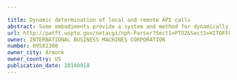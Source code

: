 ```yaml
---

title: Dynamic determination of local and remote API calls
abstract: Some embodiments provide a system and method for dynamically determining whether to execute a function locally or remotely for an application operating on a first device. The method, while the application is operating, identifies a set of conditions the evaluation of which dynamically determines whether to (i) direct a second device to remotely process a function or (ii) locally process the function on the first device. The method evaluates the identified set of conditions on the first device. When the evaluation of the set of conditions corresponds to remote processing of the function, the method directs the second device to process the function and return a response to the first device. When the evaluation of the set of conditions corresponds to local processing of the function, the method processes the function on the first device.
url: http://patft.uspto.gov/netacgi/nph-Parser?Sect1=PTO2&Sect2=HITOFF&p=1&u=%2Fnetahtml%2FPTO%2Fsearch-adv.htm&r=1&f=G&l=50&d=PALL&S1=09582300&OS=09582300&RS=09582300
owner: INTERNATIONAL BUSINESS MACHINES CORPORATION
number: 09582300
owner_city: Armonk
owner_country: US
publication_date: 20140918
---
```

